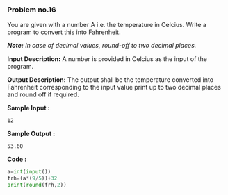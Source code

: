 ### Problem no.16

You are given with a number A i.e. the temperature in Celcius. Write a program to convert this into Fahrenheit. 

***Note:** In case of decimal values, round-off to two decimal places.*

**Input Description:**
A number is provided in Celcius as the input of the program.

**Output Description:**
The output shall be the temperature converted into Fahrenheit corresponding to the input value print up to two decimal places and round off if required.

**Sample Input :**
```
12
```

**Sample Output :**
```
53.60
```

**Code :**
```python
a=int(input())
frh=(a*(9/5))+32
print(round(frh,2))
```
